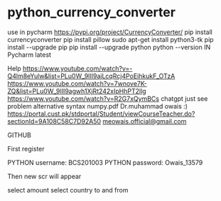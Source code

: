 # python_currency_converter

use in pycharm
https://pypi.org/project/CurrencyConverter/
pip install currencyconverter
pip install pillow
sudo apt-get install python3-tk
pip install --upgrade pip
pip install --upgrade python
python --version
IN Pycharm latest



Help
https://www.youtube.com/watch?v=-Q4lm8eYulw&list=PLu0W_9lII9ajLcqRcj4PoEihkukF_OTzA
https://www.youtube.com/watch?v=7wnove7K-ZQ&list=PLu0W_9lII9agwh1XjRt242xIpHhPT2llg
https://www.youtube.com/watch?v=R2G7xQymBCs
chatgpt just see problem alternative syntax
numpy.pdf Dr.muhammad owais :)
https://portal.cust.pk/stdportal/Student/viewCourseTeacher.do?sectionId=9A108C58C7D92A50
meowais.official@gmail.com



GITHUB



First register

PYTHON username: BCS201003
PYTHON password: Owais_13579

Then new scr will appear

select amount
select country to and from
